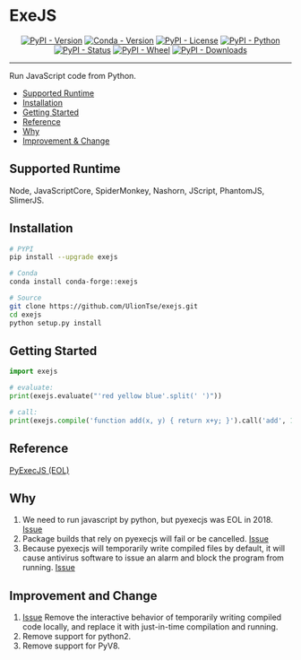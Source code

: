 ExeJS
=====
<p align="center">
  <a href="https://pypi.org/project/exejs"><img alt="PyPI - Version" src="https://img.shields.io/pypi/v/exejs.svg?color=blue"></a>
  <a href="https://anaconda.org/conda-forge/exejs"><img alt="Conda - Version" src="https://img.shields.io/conda/vn/conda-forge/exejs.svg?color=blue"></a>
  <a href="https://pypi.org/project/exejs"><img alt="PyPI - License" src="https://img.shields.io/pypi/l/exejs.svg?color=brightgreen"></a>
  <a href="https://pypi.org/project/exejs"><img alt="PyPI - Python" src="https://img.shields.io/pypi/pyversions/exejs.svg?color=blue"></a>
  <a href="https://pypi.org/project/exejs"><img alt="PyPI - Status" src="https://img.shields.io/pypi/status/exejs.svg?color=brightgreen"></a>
  <a href="https://pypi.org/project/exejs"><img alt="PyPI - Wheel" src="https://img.shields.io/badge/wheel-yes-brightgreen.svg"></a>
  <a href="https://pypi.org/project/exejs"><img alt="PyPI - Downloads" src="https://static.pepy.tech/personalized-badge/exejs?period=total&units=international_system&left_text=downloads&left_color=grey&right_color=blue"></a>
</p>

* * *

Run JavaScript code from Python.  


- [Supported Runtime](#supported-runtime)
- [Installation](#installation)
- [Getting Started](#getting-started)
- [Reference](#Reference)
- [Why](#Why)
- [Improvement & Change](#Improvement-and-Change)


## Supported Runtime
Node, JavaScriptCore, SpiderMonkey, Nashorn, JScript, PhantomJS, SlimerJS.

## Installation

```sh
# PYPI
pip install --upgrade exejs

# Conda
conda install conda-forge::exejs

# Source
git clone https://github.com/UlionTse/exejs.git
cd exejs
python setup.py install
```

## Getting Started

```python
import exejs

# evaluate:
print(exejs.evaluate("'red yellow blue'.split(' ')"))

# call:
print(exejs.compile('function add(x, y) { return x+y; }').call('add', 1, 2))
```

## Reference
[PyExecJS (EOL)](https://github.com/doloopwhile/PyExecJS)

## Why
1. We need to run javascript by python, but pyexecjs was EOL in 2018. [Issue](https://github.com/UlionTse/translators/issues/91) 
2. Package builds that rely on pyexecjs will fail or be cancelled. [Issue](https://github.com/NixOS/nixpkgs/issues/353446) 
3. Because pyexecjs will temporarily write compiled files by default, it will cause antivirus software to issue an alarm and block the program from running. [Issue](https://github.com/UlionTse/translators/issues/168) 

## Improvement and Change
1. [Issue](https://github.com/UlionTse/translators/issues/168#issuecomment-2692367281) Remove the interactive behavior of temporarily writing compiled code locally, and replace it with just-in-time compilation and running.
2. Remove support for python2.
3. Remove support for PyV8. 

